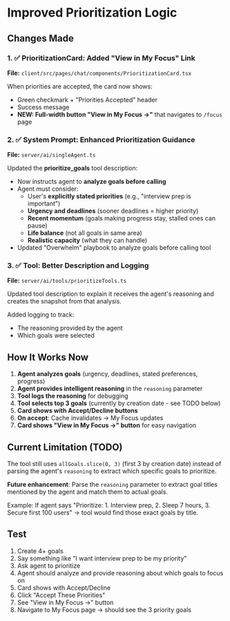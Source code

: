 # Improved Prioritization Logic

## Changes Made

### 1. ✅ PrioritizationCard: Added "View in My Focus" Link
**File:** `client/src/pages/chat/components/PrioritizationCard.tsx`

When priorities are accepted, the card now shows:
- Green checkmark + "Priorities Accepted" header
- Success message
- **NEW: Full-width button "View in My Focus →"** that navigates to `/focus` page

### 2. ✅ System Prompt: Enhanced Prioritization Guidance
**File:** `server/ai/singleAgent.ts`

Updated the **prioritize_goals** tool description:
- Now instructs agent to **analyze goals before calling**
- Agent must consider:
  - User's **explicitly stated priorities** (e.g., "interview prep is important")
  - **Urgency and deadlines** (sooner deadlines = higher priority)
  - **Recent momentum** (goals making progress stay, stalled ones can pause)
  - **Life balance** (not all goals in same area)
  - **Realistic capacity** (what they can handle)
- Updated "Overwhelm" playbook to analyze goals before calling tool

### 3. ✅ Tool: Better Description and Logging
**File:** `server/ai/tools/prioritizeTools.ts`

Updated tool description to explain it receives the agent's reasoning and creates the snapshot from that analysis.

Added logging to track:
- The reasoning provided by the agent
- Which goals were selected

## How It Works Now

1. **Agent analyzes goals** (urgency, deadlines, stated preferences, progress)
2. **Agent provides intelligent reasoning** in the `reasoning` parameter
3. **Tool logs the reasoning** for debugging
4. **Tool selects top 3 goals** (currently by creation date - see TODO below)
5. **Card shows with Accept/Decline buttons**
6. **On accept**: Cache invalidates → My Focus updates
7. **Card shows "View in My Focus →" button** for easy navigation

## Current Limitation (TODO)

The tool still uses `allGoals.slice(0, 3)` (first 3 by creation date) instead of parsing the agent's `reasoning` to extract which specific goals to prioritize.

**Future enhancement**: Parse the `reasoning` parameter to extract goal titles mentioned by the agent and match them to actual goals.

Example: If agent says "Prioritize: 1. Interview prep, 2. Sleep 7 hours, 3. Secure first 100 users" → tool would find those exact goals by title.

## Test

1. Create 4+ goals
2. Say something like "I want interview prep to be my priority"
3. Ask agent to prioritize
4. Agent should analyze and provide reasoning about which goals to focus on
5. Card shows with Accept/Decline
6. Click "Accept These Priorities"
7. See "View in My Focus →" button
8. Navigate to My Focus page → should see the 3 priority goals

